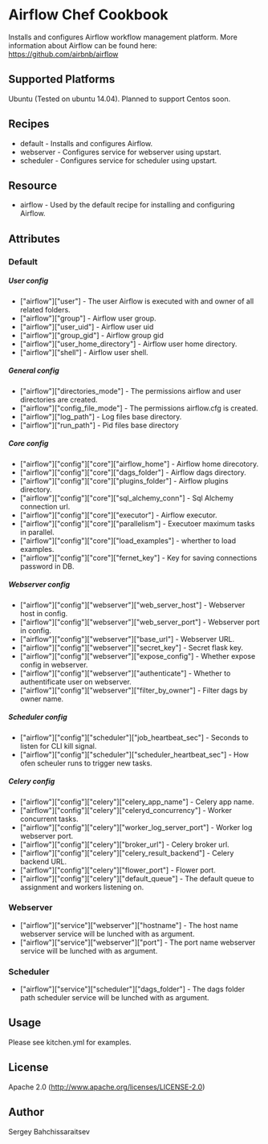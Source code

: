 # Airflow Chef Cookbook

Installs and configures Airflow workflow management platform. More information about Airflow can be found here: https://github.com/airbnb/airflow

## Supported Platforms

Ubuntu (Tested on ubuntu 14.04).
Planned to support Centos soon.

## Recipes

- default - Installs and configures Airflow.
- webserver - Configures service for webserver using upstart.
- scheduler - Configures service for scheduler using upstart.

## Resource

- airflow - Used by the default recipe for installing and configuring Airflow.

## Attributes

### Default 

##### User config
- ["airflow"]["user"] - The user Airflow is executed with and owner of all related folders.
- ["airflow"]["group"] - Airflow user group.
- ["airflow"]["user_uid"] - Airflow user uid
- ["airflow"]["group_gid"] - Airflow group gid
- ["airflow"]["user_home_directory"] - Airflow user home directory.
- ["airflow"]["shell"] - Airflow user shell.

##### General config
- ["airflow"]["directories_mode"] - The permissions airflow and user directories are created.
- ["airflow"]["config_file_mode"] - The permissions airflow.cfg is created.
- ["airflow"]["log_path"] - Log files base directory.
- ["airflow"]["run_path"] - Pid files base directory

##### Core config
- ["airflow"]["config"]["core"]["airflow_home"] - Airflow home direcotory.
- ["airflow"]["config"]["core"]["dags_folder"] - Airflow dags directory.
- ["airflow"]["config"]["core"]["plugins_folder"] - Airflow plugins directory.
- ["airflow"]["config"]["core"]["sql_alchemy_conn"] - Sql Alchemy connection url.
- ["airflow"]["config"]["core"]["executor"] - Airflow executor.
- ["airflow"]["config"]["core"]["parallelism"] - Executoer maximum tasks in parallel.
- ["airflow"]["config"]["core"]["load_examples"] - wherther to load examples.
- ["airflow"]["config"]["core"]["fernet_key"] - Key for saving connections password in DB.

##### Webserver config
- ["airflow"]["config"]["webserver"]["web_server_host"] - Webserver host in config.
- ["airflow"]["config"]["webserver"]["web_server_port"] - Webserver port in config.
- ["airflow"]["config"]["webserver"]["base_url"] - Webserver URL.
- ["airflow"]["config"]["webserver"]["secret_key"] - Secret flask key.
- ["airflow"]["config"]["webserver"]["expose_config"] - Whether expose config in webserver.
- ["airflow"]["config"]["webserver"]["authenticate"] - Whether to authentificate user on webserver.
- ["airflow"]["config"]["webserver"]["filter_by_owner"] - Filter dags by owner name.

##### Scheduler config
- ["airflow"]["config"]["scheduler"]["job_heartbeat_sec"] - Seconds to listen for CLI kill signal.
- ["airflow"]["config"]["scheduler"]["scheduler_heartbeat_sec"] - How ofen scheuler runs to trigger new tasks.

##### Celery config
- ["airflow"]["config"]["celery"]["celery_app_name"] - Celery app name.
- ["airflow"]["config"]["celery"]["celeryd_concurrency"] - Worker concurrent tasks.
- ["airflow"]["config"]["celery"]["worker_log_server_port"] - Worker log webserver port.
- ["airflow"]["config"]["celery"]["broker_url"] - Celery broker url.
- ["airflow"]["config"]["celery"]["celery_result_backend"] - Celery backend URL.
- ["airflow"]["config"]["celery"]["flower_port"] - Flower port.
- ["airflow"]["config"]["celery"]["default_queue"] - The default queue to assignment and workers listening on.

### Webserver

- ["airflow"]["service"]["webserver"]["hostname"] - The host name webserver service will be lunched with as argument.
- ["airflow"]["service"]["webserver"]["port"] - The port name webserver service will be lunched with as argument.

### Scheduler

- ["airflow"]["service"]["scheduler"]["dags_folder"] - The dags folder path scheduler service will be lunched with as argument.

## Usage

Please see kitchen.yml for examples.

## License
Apache 2.0 (http://www.apache.org/licenses/LICENSE-2.0)

## Author
Sergey Bahchissaraitsev